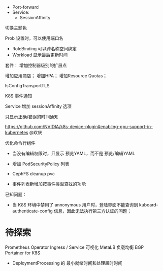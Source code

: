 * Port-forward
* Service:
  * SessionAffinity


切换主题色

Prob 设置时，可以使用端口名

* RoleBinding 可以跨名称空间绑定
* Workload 显示最后更新时间





套件：
  增加控制器级别的扩展点


增加应用商店；
增加HPA；
增加Resource Quotas；







IsConfigTransportTLS


K8S 事件通知

Service 增加 sessionAffinity 选项


只显示正确/错误的时间通知


https://github.com/NVIDIA/k8s-device-plugin#enabling-gpu-support-in-kubernetes @欢庆


优化命令行组件



* 当没有编辑权限时，只显示 预览YAML，而不是 预览/编辑YAML


* 增加 PodSecurityPolicy 列表


* CephFS cleanup pvc



* 事件列表新增加按事件类型查找的功能





已知问题：

* 当 K8S 环境中禁用了 annonymous 用户时，登陆界面不能查询到 kuboard-authenticate-config 信息，因此无法执行第三方认证的问题；



# 待探索

Prometheus Operator
Ingress / Service 可视化
MetaLB 负载均衡
BGP
Portainer for K8S




* DeploymentProcessing 的 最小就绪时间和处理超时时间
